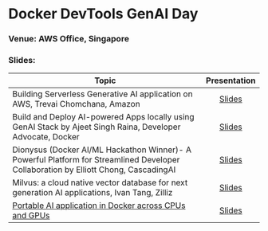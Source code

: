# Docker DevTools GenAI Day 


### Venue: AWS Office, Singapore


### Slides:


| Topic        | Presentation          | 
| ------------- |:-------------:| 
| Building Serverless Generative AI application on AWS, Trevai Chomchana, Amazon| [Slides](https://github.com/collabnix/docker-singapore/blob/ecba17958ed12ecd9b1cdde47ace28b0eed1ca0c/slides/nov-8-aws-office/Accelerate%20GenAI%20on%20Serverless%20Compute%20First%20Call%20Deck_Docker.pdf)  |
| Build and Deploy AI-powered Apps locally using GenAI Stack by Ajeet Singh Raina, Developer Advocate, Docker | [Slides](https://github.com/collabnix/docker-singapore/blob/main/slides/nov-8-aws-office/Docker%20GenAI%20Meetup%20Singapore.pdf) | 
| Dionysus (Docker AI/ML Hackathon Winner)- A Powerful Platform for Streamlined Developer Collaboration by Elliott Chong, CascadingAI | [Slides]() |
| Milvus: a cloud native vector database for next generation AI applications, Ivan Tang, Zilliz | [Slides]() |(https://github.com/collabnix/docker-singapore/blob/main/slides/nov-8-aws-office/milvus.pdf) | [Slides]() |
| [Portable AI application in Docker across CPUs and GPUs](https://www.youtube.com/watch?v=qaf4dy-n0dw) | [Slides](https://github.com/collabnix/docker-singapore/blob/main/slides/nov-8-aws-office/Portable%20Docker%20LLM%20apps.pdf) |









